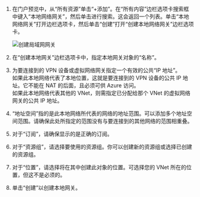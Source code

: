 1. 在门户预览中，从“所有资源”单击“+添加”。在“所有内容”边栏选项卡搜索框中键入“本地网络网关”，然后单击进行搜索。这会返回一个列表。单击“本地网络网关”打开边栏选项卡，然后单击“创建”打开“创建本地网络网关”边栏选项卡。

    ![创建局域网网关](./media/vpn-gateway-add-lng-rm-portal-include/addlng250.png)  

2. 在“创建本地网关”边栏选项卡中，指定本地网关对象的“名称”。
 
3. 为要连接到的 VPN 设备或虚拟网络网关指定一个有效的公共“IP 地址”。<br>如果此本地网络代表了本地位置，这就是要连接到的 VPN 设备的公共 IP 地址。它不能在 NAT 的后面，且必须可供 Azure 访问。<br>如果此本地网络代表其他的 VNet，则需指定已分配给那个 VNet 的虚拟网络网关的公共 IP 地址。<br>

4. “地址空间”指的是此本地网络所代表的网络的地址范围。可以添加多个地址空间范围。请确保此处所指定的范围没有与要连接到的其他网络的范围相重叠。
 
5. 对于“订阅”，请确保显示的是正确的订阅。

6. 对于“资源组”，请选择要使用的资源组。你可以创建新的资源组或选择已创建的资源组。

7. 对于“位置”，请选择将在其中创建此对象的位置。可选择您的 VNet 所在的位置，但这不是必须的。

8. 单击“创建”以创建本地网关。

<!---HONumber=Mooncake_1031_2016-->